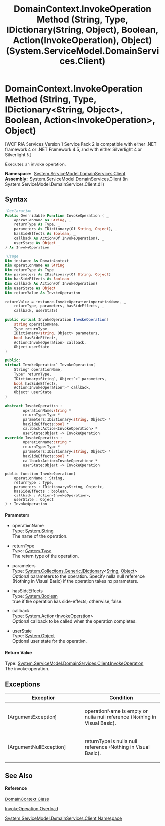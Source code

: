 ﻿---
title: DomainContext.InvokeOperation Method (String, Type, IDictionary(String, Object), Boolean, Action(InvokeOperation), Object) (System.ServiceModel.DomainServices.Client)
TOCTitle: InvokeOperation Method (String, Type, IDictionary(String, Object), Boolean, Action(InvokeOperation), Object)
ms:assetid: M:System.ServiceModel.DomainServices.Client.DomainContext.InvokeOperation(System.String,System.Type,System.Collections.Generic.IDictionary{System.String,System.Object},System.Boolean,System.Action{System.ServiceModel.DomainServices.Client.InvokeOperation},System.Object)
ms:mtpsurl: https://msdn.microsoft.com/en-us/library/system.servicemodel.domainservices.client.domaincontext.invokeoperation(v=VS.91)
ms:contentKeyID: 28754732
ms.date: 01/27/2012
mtps_version: v=VS.91
dev_langs:
- vb
- csharp
- c++
- fsharp
- jscript
api_location:
- System.ServiceModel.DomainServices.Client.dll
api_name:
- System.ServiceModel.DomainServices.Client.DomainContext.InvokeOperation
api_type:
- Managed
topic_type:
- apiref
- kbSyntax
product_family_name: VS
ROBOTS: INDEX,FOLLOW
---

# DomainContext.InvokeOperation Method (String, Type, IDictionary\<String, Object\>, Boolean, Action\<InvokeOperation\>, Object)

\[WCF RIA Services Version 1 Service Pack 2 is compatible with either .NET framework 4 or .NET Framework 4.5, and with either Silverlight 4 or Silverlight 5.\]

Executes an invoke operation.

**Namespace:**  [System.ServiceModel.DomainServices.Client](ff422479\(v=vs.91\).md)  
**Assembly:**  System.ServiceModel.DomainServices.Client (in System.ServiceModel.DomainServices.Client.dll)

## Syntax

``` vb
'Declaration
Public Overridable Function InvokeOperation ( _
    operationName As String, _
    returnType As Type, _
    parameters As IDictionary(Of String, Object), _
    hasSideEffects As Boolean, _
    callback As Action(Of InvokeOperation), _
    userState As Object _
) As InvokeOperation
```

``` vb
'Usage
Dim instance As DomainContext
Dim operationName As String
Dim returnType As Type
Dim parameters As IDictionary(Of String, Object)
Dim hasSideEffects As Boolean
Dim callback As Action(Of InvokeOperation)
Dim userState As Object
Dim returnValue As InvokeOperation

returnValue = instance.InvokeOperation(operationName, _
    returnType, parameters, hasSideEffects, _
    callback, userState)
```

``` csharp
public virtual InvokeOperation InvokeOperation(
    string operationName,
    Type returnType,
    IDictionary<string, Object> parameters,
    bool hasSideEffects,
    Action<InvokeOperation> callback,
    Object userState
)
```

``` c++
public:
virtual InvokeOperation^ InvokeOperation(
    String^ operationName, 
    Type^ returnType, 
    IDictionary<String^, Object^>^ parameters, 
    bool hasSideEffects, 
    Action<InvokeOperation^>^ callback, 
    Object^ userState
)
```

``` fsharp
abstract InvokeOperation : 
        operationName:string * 
        returnType:Type * 
        parameters:IDictionary<string, Object> * 
        hasSideEffects:bool * 
        callback:Action<InvokeOperation> * 
        userState:Object -> InvokeOperation 
override InvokeOperation : 
        operationName:string * 
        returnType:Type * 
        parameters:IDictionary<string, Object> * 
        hasSideEffects:bool * 
        callback:Action<InvokeOperation> * 
        userState:Object -> InvokeOperation 
```

``` jscript
public function InvokeOperation(
    operationName : String, 
    returnType : Type, 
    parameters : IDictionary<String, Object>, 
    hasSideEffects : boolean, 
    callback : Action<InvokeOperation>, 
    userState : Object
) : InvokeOperation
```

#### Parameters

  - operationName  
    Type: [System.String](https://msdn.microsoft.com/en-us/library/s1wwdcbf)  
    The name of the operation.  

<!-- end list -->

  - returnType  
    Type: [System.Type](https://msdn.microsoft.com/en-us/library/42892f65)  
    The return type of the operation.  

<!-- end list -->

  - parameters  
    Type: [System.Collections.Generic.IDictionary](https://msdn.microsoft.com/en-us/library/s4ys34ea)\<[String](https://msdn.microsoft.com/en-us/library/s1wwdcbf), [Object](https://msdn.microsoft.com/en-us/library/e5kfa45b)\>  
    Optional parameters to the operation. Specify nulla null reference (Nothing in Visual Basic) if the operation takes no parameters.  

<!-- end list -->

  - hasSideEffects  
    Type: [System.Boolean](https://msdn.microsoft.com/en-us/library/a28wyd50)  
    true if the operation has side-effects; otherwise, false.  

<!-- end list -->

  - callback  
    Type: [System.Action](https://msdn.microsoft.com/en-us/library/018hxwa8)\<[InvokeOperation](ff423072\(v=vs.91\).md)\>  
    Optional callback to be called when the operation completes.  

<!-- end list -->

  - userState  
    Type: [System.Object](https://msdn.microsoft.com/en-us/library/e5kfa45b)  
    Optional user state for the operation.  

#### Return Value

Type: [System.ServiceModel.DomainServices.Client.InvokeOperation](ff423072\(v=vs.91\).md)  
The invoke operation.  

## Exceptions

<table>
<colgroup>
<col style="width: 50%" />
<col style="width: 50%" />
</colgroup>
<thead>
<tr class="header">
<th>Exception</th>
<th>Condition</th>
</tr>
</thead>
<tbody>
<tr class="odd">
<td>[ArgumentException]</td>
<td><p>operationName is empty or nulla null reference (Nothing in Visual Basic).</p></td>
</tr>
<tr class="even">
<td>[ArgumentNullException]</td>
<td><p>returnType is nulla null reference (Nothing in Visual Basic).</p></td>
</tr>
</tbody>
</table>

## See Also

#### Reference

[DomainContext Class](ff422732\(v=vs.91\).md)

[InvokeOperation Overload](ff422523\(v=vs.91\).md)

[System.ServiceModel.DomainServices.Client Namespace](ff422479\(v=vs.91\).md)

